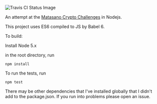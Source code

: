 ![Travis CI Status Image](https://travis-ci.org/RLuckom/node-matasano.svg)

An attempt at the [Matasano Crypto Challenges](http://cryptopals.com/) in Nodejs.

This project uses ES6 compiled to JS by Babel 6.

To build:

Install Node 5.x

in the root directory, run

    npm install

To run the tests, run

    npm test

There may be other dependencies that I've installed globally that I didn't add
to the package.json. If you run into problems please open an issue.
